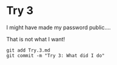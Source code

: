# Try 3

I might have made my password public....

That is not what I want!

```
git add Try.3.md
git commit -m "Try 3: What did I do"
```
